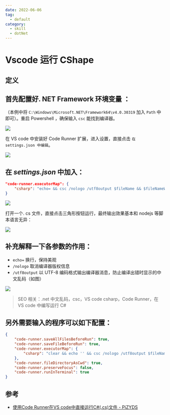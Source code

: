 ```yaml
---
date: 2022-06-06
tag:
  - default
category:
  - skill
  - dotNet
---
```



# Vscode 运行 CShape

## 定义


## 首先配置好. NET Framework 环境变量 ：

（本例中将 `C:\Windows\Microsoft.NET\Framework64\v4.0.30319` 加入 `Path` 中即可）。重启 Powershell ，确保输入 `csc` 能找到编译器。

![](https://www.pizyds.com/wp-content/uploads/2019/08/%E5%B1%8F%E5%B9%95%E6%88%AA%E5%9B%BE40.png)

在 VS code 中安装好 Code Runner 扩展，进入设置，直接点击 `在settings.json 中编辑`。

![](https://www.pizyds.com/wp-content/uploads/2019/08/%E5%B1%8F%E5%B9%95%E6%88%AA%E5%9B%BE41.png)

## 在 _settings.json_ 中加入：

```json
"code-runner.executorMap": {
    "csharp": "echo= && csc /nologo /utf8output $fileName && $fileNameWithoutExt"
}
```

![](https://www.pizyds.com/wp-content/uploads/2019/08/%E5%B1%8F%E5%B9%95%E6%88%AA%E5%9B%BE47.png)

打开一个. cs 文件，直接点击三角形按钮运行，最终输出效果基本和 nodejs 等脚本语言无异：

![](https://www.pizyds.com/wp-content/uploads/2019/08/%E5%B1%8F%E5%B9%95%E6%88%AA%E5%9B%BE48.png)

## 补充解释一下各参数的作用：

* `echo=` 换行，保持美观
* `/nologo` 取消编译器版权信息
* `/utf8output` 以 UTF-8 编码格式输出编译器消息，防止编译出错时显示的中文乱码（如图）

![](https://www.pizyds.com/wp-content/uploads/2019/08/%E5%B1%8F%E5%B9%95%E6%88%AA%E5%9B%BE49.png)

> SEO 相关：.net 中文乱码，csc，VS code csharp，Code Runner，在 VS code 中编写运行 C#

## 另外需要输入的程序可以如下配置：

```json
{
    "code-runner.saveAllFilesBeforeRun": true,
    "code-runner.saveFileBeforeRun": true,
    "code-runner.executorMap": {
        "csharp": "clear && echo '' && csc /nologo /utf8output $fileName && .\\$fileNameWithoutExt"
    },
    "code-runner.fileDirectoryAsCwd": true,
    "code-runner.preserveFocus": false,
    "code-runner.runInTerminal": true
}
```

## 参考

- [使用Code Runner在VS code中直接运行C#(.cs)文件 - PiZYDS](https://www.pizyds.com/code-runner-vs-code-cs/)
